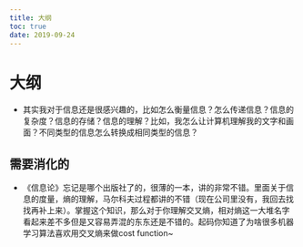 ```yaml
---
title: 大纲
toc: true
date: 2019-09-24
---
```

# 大纲

- 其实我对于信息还是很感兴趣的，比如怎么衡量信息？怎么传递信息？信息的复杂度？信息的存储？信息的理解？比如，我怎么让计算机理解我的文字和画面？不同类型的信息怎么转换成相同类型的信息？


## 需要消化的

- 《信息论》忘记是哪个出版社了的，很薄的一本，讲的非常不错。里面关于信息的度量，熵的理解，马尔科夫过程都讲的不错（现在公司里没有，我回去找找再补上来）。掌握这个知识，那么对于你理解交叉熵，相对熵这一大堆名字看起来差不多但是又容易弄混的东东还是不错的。起码你知道了为啥很多机器学习算法喜欢用交叉熵来做cost function~
